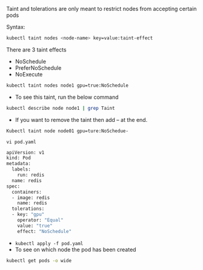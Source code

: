 Taint and tolerations are only meant to restrict nodes from accepting certain pods

Syntax:
```bash
kubectl taint nodes <node-name> key=value:taint-effect
```

There are 3 taint effects
- NoSchedule
- PreferNoSchedule
- NoExecute


```bash
kubectl taint nodes node1 gpu=true:NoSchedule
```


- To see this taint, run the below command
```bash
kubectl describe node node1 | grep Taint
```
- If you want to remove the taint then add – at the end. 
```bash
Kubectl taint node node01 gpu=ture:NoSchedue-
```

`vi pod.yaml`

```bash
apiVersion: v1
kind: Pod
metadata:
  labels:
    run: redis
  name: redis
spec:
  containers:
  - image: redis
    name: redis
  tolerations:
  - key: "gpu"
    operator: "Equal"
    value: "true"
    effect: "NoSchedule"

```

- `kubectl apply -f pod.yaml`
- To see on which node the pod has been created
```bash
kubectl get pods -o wide
```
  
  


